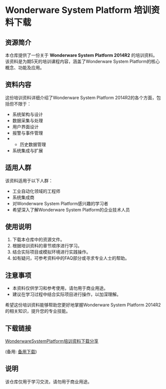 # Wonderware System Platform 培训资料下载

## 资源简介

本仓库提供了一份关于 **Wonderware System Platform 2014R2** 的培训资料。该资料是为期5天的培训课程内容，涵盖了Wonderware System Platform的核心概念、功能及应用。

## 资料内容

这份培训资料详细介绍了Wonderware System Platform 2014R2的各个方面，包括但不限于：

- 系统架构与设计
- 数据采集与处理
- 用户界面设计
- 报警与事件管理
- - 历史数据管理
- 系统集成与扩展

## 适用人群

该资料适用于以下人群：

- 工业自动化领域的工程师
- 系统集成商
- 对Wonderware System Platform感兴趣的学习者
- 希望深入了解Wonderware System Platform的企业技术人员

## 使用说明

1. 下载本仓库中的资源文件。
2. 根据培训资料的章节顺序进行学习。
3. 结合实际项目或模拟环境进行实践操作。
4. 如有疑问，可参考资料中的FAQ部分或寻求专业人士的帮助。

## 注意事项

- 本资料仅供学习和参考使用，请勿用于商业用途。
- 建议在学习过程中结合实际项目进行操作，以加深理解。

希望这份培训资料能够帮助您更好地掌握Wonderware System Platform 2014R2的相关知识，提升您的专业技能。

## 下载链接
[WonderwareSystemPlatform培训资料下载分享](https://pan.quark.cn/s/16979ce36e07) 

(备用: [备用下载](https://pan.baidu.com/s/1aooIHMa0B6oFl-OJqdaGGg?pwd=1234))

## 说明

该仓库仅用于学习交流，请勿用于商业用途。
